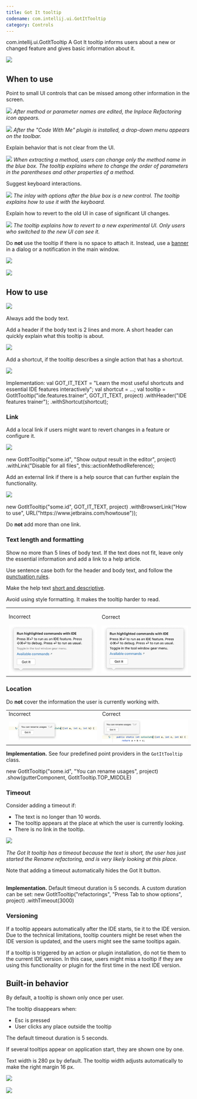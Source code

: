 ```yaml
---
title: Got It tooltip
codename: com.intellij.ui.GotItTooltip
category: Controls
---
```

<tldr>com.intellij.ui.GotItTooltip</tldr>
A Got It tooltip informs users about a new or changed feature and gives basic information about it.

![](01_got_it_example.png)

## When to use

Point to small UI controls that can be missed among other information in the screen.

![](02_new_feature.png)
*After method or parameter names are edited, the Inplace Refactoring icon appears.*

![](03_new_plugin.png)
*After the "Code With Me" plugin is installed, a drop-down menu appears on the toolbar.*

Explain behavior that is not clear from the UI.

![](04_explain_how_to_use.png)
*When extracting a method, users can change only the method name in the blue box. The tooltip explains where to change the order of parameters in the parentheses and other properties of a method.*

Suggest keyboard interactions.

![](05_suggest_keyboard_actions.png)
*The inlay with options after the blue box is a new control. The tooltip explains how to use it with the keyboard.*

Explain how to revert to the old UI in case of significant UI changes.

![](06_suggest_rollback.png)
*The tooltip explains how to revert to a new experimental UI. Only users who switched to the new UI can see it.*

Do **not** use the tooltip if there is no space to attach it. Instead, use a [banner](banner.md) in a dialog or a notification in the main window.

![](07_got_it_banner.png)

![](08_got_it_notification.png)


## How to use

![](09_required_and_optional_information.png)

Always add the body text.

Add a header if the body text is 2 lines and more. A short header can quickly explain what this tooltip is about.

![](10_header.png)

Add a shortcut, if the tooltip describes a single action that has a shortcut.

![](11_shortcut.png)

Implementation:
<code-block lang="java">
val GOT_IT_TEXT = "Learn the most useful shortcuts and essential IDE features interactively";
val shortcut = ...;
val tooltip = GotItTooltip("ide.features.trainer", GOT_IT_TEXT, project)
              .withHeader("IDE features trainer");
              .withShortcut(shortcut);
</code-block>


### Link
Add a local link if users might want to revert changes in a feature or configure it.

![](12_link_action.png)

<code-block lang="java">
new GotItTooltip("some.id", "Show output result in the editor", project)
    .withLink("Disable for all files", this::actionMethodReference);
</code-block>


Add an external link if there is a help source that can further explain the functionality.

![](13_link_help.png)

<code-block lang="java">
new GotItTooltip("some.id", GOT_IT_TEXT, project)
    .withBrowserLink("How to use", URL("https://www.jetbrains.com/howtouse"));
</code-block>

Do <b>not</b> add more than one link.


### Text length and formatting

Show no more than 5 lines of body text. If the text does not fit, leave only the essential information and add a link to a help article.

Use sentence case both for the header and body text, and follow the [punctuation rules](punctuation.md).

Make the help text [short and descriptive](writing_short.md).

Avoid using style formatting. It makes the tooltip harder to read.
<table>
  <tr>
    <td>
        <p>Incorrect</p>
        <img  src="../../../images/ui/got_it_tooltip/14_formatting_incorrect.png" />
    </td>
    <td>
        <p>Correct</p>
        <img  src="../../../images/ui/got_it_tooltip/14_formatting_correct.png" />
    </td>
  </tr>
</table>


### Location

Do **not** cover the information the user is currently working with.

<table>
<tr><td>Incorrect</td>
<td>Correct</td></tr>
<tr>
<td>
<img src="../../../images/ui/got_it_tooltip/15_location_incorrect.png"/>
</td>
<td><img src="../../../images/ui/got_it_tooltip/15_location_correct.png"/>
</td>
</tr>
</table>

<p>
<b>Implementation.</b> See four predefined point providers in the <code>GotItTooltip</code> class.
</p>
<code-block lang="java">
new GotItTooltip("some.id", "You can rename usages", project)
    .show(gutterComponent, GotItTooltip.TOP_MIDDLE)
</code-block>


### Timeout

Consider adding a timeout if:
* The text is no longer than 10 words.
* The tooltip appears at the place at which the user is currently looking.
* There is no link in the tooltip.

![](05_suggest_keyboard_actions.png)

*The Got It tooltip has a timeout because the text is short, the user has just started the Rename refactoring, and is very likely looking at this place.*

Note that adding a timeout automatically hides the Got It button.<br/><br/>

<b>Implementation.</b> Default timeout duration is 5 seconds. A custom duration can be set:
<code-block lang="java">
new GotItTooltip("refactorings", "Press Tab to show options", project)
    .withTimeout(3000)
</code-block>


### Versioning

If a tooltip appears automatically after the IDE starts, tie it to the IDE version. Due to the technical limitations, tooltip counters might be reset when the IDE version is updated, and the users might see the same tooltips again.

If a tooltip is triggered by an action or plugin installation, do not tie them to the current IDE version. In this case, users might miss a tooltip if they are using this functionality or plugin for the first time in the next IDE version.


## Built-in behavior

By default, a tooltip is shown only once per user.

The tooltip disappears when:
* Esc is pressed
* User clicks any place outside the tooltip

The default timeout duration is 5 seconds.

If several tooltips appear on application start, they are shown one by one.

Text width is 280 px by default. The tooltip width adjusts automatically to make the right margin 16 px.

![](16_width_custom.png)

![](17_width_adjusted.png)
